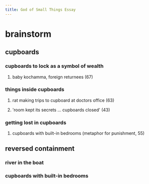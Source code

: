 ```yaml
---
title: God of Small Things Essay
---
```


# brainstorm

## cupboards

### cupboards to lock as a symbol of wealth

1.  baby kochamma, foreign returnees (67)

### things inside cupboards

1.  rat making trips to cupboard at doctors office (63)

2.  \'room kept its secrets ... cupboards closed\' (43)

### getting lost in cupboards

1.  cupboards with built-in bedrooms (metaphor for punishment, 55)

## reversed containment

### river in the boat

### cupboards with built-in bedrooms
